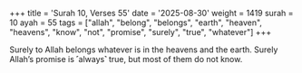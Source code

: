 +++
title = 'Surah 10, Verses 55'
date = '2025-08-30'
weight = 1419
surah = 10
ayah = 55
tags = ["allah", "belong", "belongs", "earth", "heaven", "heavens", "know", "not", "promise", "surely", "true", "whatever"]
+++

Surely to Allah belongs whatever is in the heavens and the earth. Surely Allah’s promise is ˹always˺ true, but most of them do not know.
